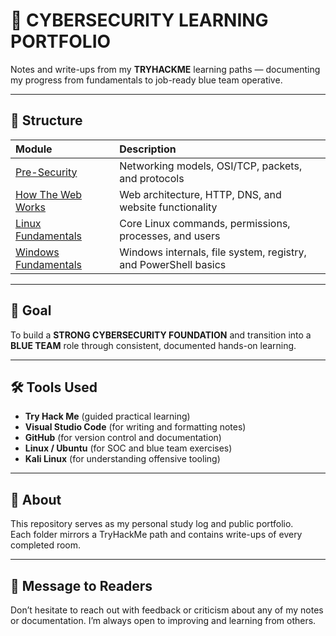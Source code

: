 # 🧠 CYBERSECURITY LEARNING PORTFOLIO
Notes and write-ups from my **TRYHACKME** learning paths — documenting my progress from fundamentals to job-ready blue team operative. 

---

## 📂 Structure

| Module | Description |
|:--|:--|
| [Pre-Security](Try-Hack-Me/Pre-Security) | Networking models, OSI/TCP, packets, and protocols |
| [How The Web Works](Try-Hack-Me/Pre-Security//How-The-Web-Works) | Web architecture, HTTP, DNS, and website functionality |
| [Linux Fundamentals](Try-Hack-Me/Pre-Security//Linux-Fundamentals) | Core Linux commands, permissions, processes, and users |
| [Windows Fundamentals](Try-Hack-Me/Pre-Security//Windows-Fundamentals) | Windows internals, file system, registry, and PowerShell basics |

---

## 🎯 Goal
To build a **STRONG CYBERSECURITY FOUNDATION** and transition into a **BLUE TEAM** role through consistent, documented hands-on learning.

---

## 🛠️ Tools Used
- **Try Hack Me** (guided practical learning)
- **Visual Studio Code** (for writing and formatting notes)
- **GitHub** (for version control and documentation)
- **Linux / Ubuntu** (for SOC and blue team exercises)
- **Kali Linux** (for understanding offensive tooling)

---

## 💬 About
This repository serves as my personal study log and public portfolio.  
Each folder mirrors a TryHackMe path and contains write-ups of every completed room.

---

## 💬 Message to Readers
Don’t hesitate to reach out with feedback or criticism about any of my notes or documentation. I’m always open to improving and learning from others.


